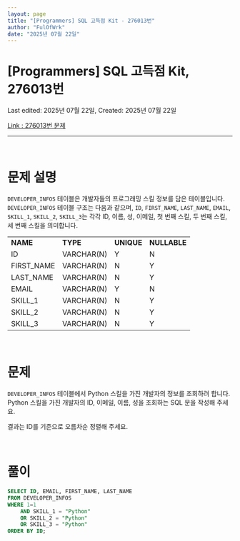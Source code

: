```yaml
---
layout: page
title: "[Programmers] SQL 고득점 Kit - 276013번"
author: "FulOfWrk"
date: "2025년 07월 22일"
---
```


# [Programmers] SQL 고득점 Kit, 276013번

Last edited: 2025년 07월 22일, Created: 2025년 07월 22일

[Link : 276013번 문제](https://school.programmers.co.kr/learn/courses/30/lessons/276013)

---

<br>

# 문제 설명

`DEVELOPER_INFOS` 테이블은 개발자들의 프로그래밍 스킬 정보를 담은 테이블입니다. `DEVELOPER_INFOS` 테이블 구조는 다음과 같으며, `ID`, `FIRST_NAME`, `LAST_NAME`, `EMAIL`, `SKILL_1`, `SKILL_2`, `SKILL_3`는 각각 ID, 이름, 성, 이메일, 첫 번째 스킬, 두 번째 스킬, 세 번째 스킬을 의미합니다. 

<table>
  <tr>
    <td><b>NAME</b></td>
    <td><b>TYPE</b></td>
    <td><b>UNIQUE</b></td>
    <td><b>NULLABLE</b></td>
  </tr>
  <tr>
    <td>ID</td>
    <td>VARCHAR(N)</td>
    <td>Y</td>
    <td>N</td>
  </tr>
  <tr>
    <td>FIRST_NAME</td>
    <td>VARCHAR(N)</td>
    <td>N</td>
    <td>Y</td>
  </tr>
  <tr>
    <td>LAST_NAME</td>
    <td>VARCHAR(N)</td>
    <td>N</td>
    <td>Y</td>
  </tr>
  <tr>
    <td>EMAIL</td>
    <td>VARCHAR(N)</td>
    <td>Y</td>
    <td>N</td>
  </tr>
  <tr>
    <td>SKILL_1</td>
    <td>VARCHAR(N)</td>
    <td>N</td>
    <td>Y</td>
  </tr>
  <tr>
    <td>SKILL_2</td>
    <td>VARCHAR(N)</td>
    <td>N</td>
    <td>Y</td>
  </tr>
  <tr>
    <td>SKILL_3</td>
    <td>VARCHAR(N)</td>
    <td>N</td>
    <td>Y</td>
  </tr>
</table>


<br>

# 문제

`DEVELOPER_INFOS` 테이블에서 Python 스킬을 가진 개발자의 정보를 조회하려 합니다. Python 스킬을 가진 개발자의 ID, 이메일, 이름, 성을 조회하는 SQL 문을 작성해 주세요. 

결과는 ID를 기준으로 오름차순 정렬해 주세요. 

<br>

# 풀이

```sql
SELECT ID, EMAIL, FIRST_NAME, LAST_NAME
FROM DEVELOPER_INFOS
WHERE 1=1 
	AND SKILL_1 = "Python"
	OR SKILL_2 = "Python"
	OR SKILL_3 = "Python"
ORDER BY ID;
```

<br>